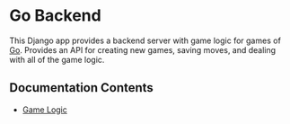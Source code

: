 # Go Backend

This Django app provides a backend server with game logic for games of [Go](https://en.wikipedia.org/wiki/Go_(game)).  Provides an API for creating new games, saving moves, and dealing with all of the game logic.

## Documentation Contents

+ [Game Logic](/game_logic/README.md)
